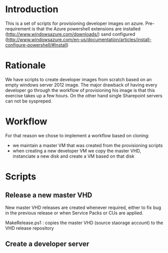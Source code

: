 # Introduction
This is a set of scripts for provisioning developer images on azure. Pre-requirement is that the Azure powershell extensions are installed (http://www.windowsazure.com/downloads/) sand configured (http://www.windowsazure.com/en-us/documentation/articles/install-configure-powershell/#Install)

# Rationale
We have scripts to create developer images from scratch based on an empty windows server 2012 image. The major drawback of having every developer go through the workflow of provisioning his image is that this exercise takes up a few hours. On the other hand single Sharepoint servers can not be syspreped.

# Workflow
For that reason we chose to implement a workflow based on cloning:
* we maintain a master VM that was created from the provisioning scripts
* when creating a new developer VM we copy the master VHD, instanciate a new disk and create a VM based on that disk

# Scripts
## Release a new master VHD
New master VHD releases are created whenever required, either to fix bug in the previous release or when Service Packs or CUs are applied.

  MakeRelease.ps1 : copies the master VHD (source staorage account) to the VHD release repository
   
## Create a developer server
